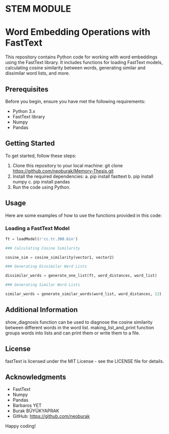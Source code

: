 # STEM MODULE

# Word Embedding Operations with FastText

This repository contains Python code for working with word embeddings using the FastText library. It includes functions for loading FastText models, calculating cosine similarity between words, generating similar and dissimilar word lists, and more.

## Prerequisites

Before you begin, ensure you have met the following requirements:

- Python 3.x
- FastText library
- Numpy
- Pandas

## Getting Started

To get started, follow these steps:

1. Clone this repository to your local machine: git clone https://github.com/neoburak/Memory-Thesis.git
2.  Install the required dependencies:
a.  pip install fasttext
b.  pip install numpy
c.  pip install pandas
3. Run the code using Python.

## Usage

Here are some examples of how to use the functions provided in this code:

### Loading a FastText Model

```python
ft = loadModel(r'cc.tr.300.bin')

### Calculating Cosine Similarity

cosine_sim = cosine_similarity(vector1, vector2)

### Generating Dissimilar Word Lists

dissimilar_words = generate_one_list(ft, word_distances, word_list)

### Generating Similar Word Lists

similar_words = generate_similar_words(word_list, word_distances, 12)
```


## Additional Information
show_diagnosis function can be used to diagnose the cosine similarity between different words in the word list.
making_list_and_print function groups words into lists and can print them or write them to a file.

## License
fastText is licensed under the MIT License - see the LICENSE file for details.

## Acknowledgments
- FastText
- Numpy
- Pandas
- Barbaros YET
- Burak BÜYÜKYAPRAK
- GitHub: https://github.com/neoburak

Happy coding!

